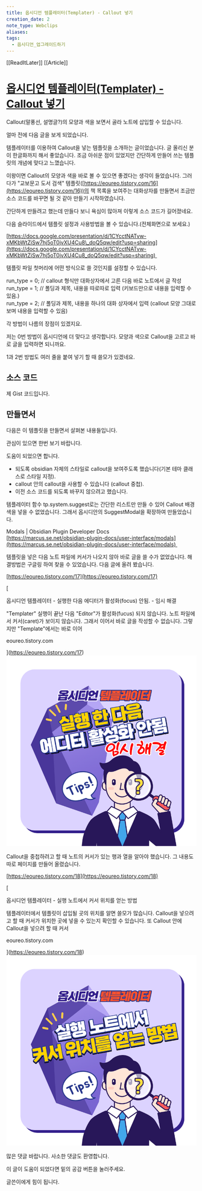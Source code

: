 ```yaml
---
title: 옵시디언 템플레이터(Templater) - Callout 넣기
creation_date: 2
note_type: Webclips
aliases: 
tags:
  - 옵시디언_업그레이드하기
---
```


[[ReadItLater]] [[Article]]

# [옵시디언 템플레이터(Templater) - Callout 넣기](https://eoureo.tistory.com/19)

Callout(말풍선, 설명글?)의 모양과 색을 보면서 골라 노트에 삽입할 수 있습니다.

얼마 전에 다음 글을 보게 되었습니다.

  
템플레이터를 이용하여 Callout을 넣는 템플릿을 소개하는 글이었습니다. 글 올리신 분이 한글화까지 해서 좋았습니다. 조금 아쉬운 점이 있었지만 간단하게 만들어 쓰는 템플릿의 개념에 맞다고 느꼈습니다. 

이왕이면 Callout의 모양과 색을 바로 볼 수 있으면 좋겠다는 생각이 들었습니다. 그러다가 "교보문고 도서 검색" 템플릿([https://eoureo.tistory.com/16](https://eoureo.tistory.com/16))의 책 목록을 보여주는 대화상자를 만들면서 조금만 소스 코드를 바꾸면 될 것 같아 만들기 시작하였습니다.

간단하게 만들려고 했는데 만들다 보니 욕심이 많아져 이렇게 소스 코드가 길어졌네요.

다음 슬라이드에서 템플릿 설정과 사용방법을 볼 수 있습니다.(전체화면으로 보세요.)

[https://docs.google.com/presentation/d/1CYcctNATvw-xMKbWtZiSw7hj5oT0jvXU4Cu8\_doQ5qw/edit?usp=sharing](https://docs.google.com/presentation/d/1CYcctNATvw-xMKbWtZiSw7hj5oT0jvXU4Cu8_doQ5qw/edit?usp=sharing) 

템플릿 파일 첫머리에 어떤 방식으로 쓸 것인지를 설정할 수 있습니다.

  
run\_type = 0; // callout 형식만 대화상자에서 고른 다음 바로 노트에서 글 작성  
run\_type = 1; // 폴딩과 제목, 내용을 따로따로 입력 (키보드만으로 내용을 입력할 수 있음.)  
run\_type = 2; // 폴딩과 제목, 내용을 하나의 대화 상자에서 입력 (callout 모양 그대로 보며 내용을 입력할 수 있음)

각 방법이 나름의 장점이 있겠지요.

저는 0번 방법이 옵시디언에 더 맞다고 생각합니다. 모양과 색으로 Callout을 고르고 바로 글을 입력하면 되니까요.

1과 2번 방법도 여러 줄을 붙여 넣기 할 때 쓸모가 있겠네요.

## 소스 코드

제 Gist 코드입니다.

## 만들면서

다음은 이 템플릿을 만들면서 살펴본 내용들입니다.

관심이 있으면 한번 보기 바랍니다.

도움이 되었으면 합니다.

-   되도록 obsidian 자체의 스타일로 callout을 보여주도록 했습니다(기본 테마 클래스로 스타일 지정).
-   callout 안의 callout을 사용할 수 있습니다 (callout 중첩).
-   이전 소스 코드를 되도록 바꾸지 않으려고 했습니다.

템플레이터 함수 tp.system.suggest로는 간단한 리스트만 만들 수 있어 Callout 배경색을 넣을 수 없었습니다. 그래서 옵시디안의 SuggestModal을 확장하여 만들었습니다.

Modals | Obsidian Plugin Developer Docs    
[https://marcus.se.net/obsidian-plugin-docs/user-interface/modals](https://marcus.se.net/obsidian-plugin-docs/user-interface/modals) 

템플릿을 넣은 다음 노트 파일에 커서가 나오지 않아 바로 글을 쓸 수가 없었습니다. 해결방법은 구글링 하여 찾을 수 있었습니다. 다음 글에 올려 봤습니다.

[https://eoureo.tistory.com/17](https://eoureo.tistory.com/17)

[

옵시디언 템플레이터 - 실행한 다음 에디터가 활성화(focus) 안됨. - 임시 해결

"Templater" 실행이 끝난 다음 "Editor"가 활성화(fucus) 되지 않습니다. 노트 파일에서 커서(caret)가 보이지 않습니다. 그래서 이어서 바로 글을 작성할 수 없습니다. 그렇지만 "Template"에서는 바로 이어

eoureo.tistory.com



](https://eoureo.tistory.com/17)![](Room_0_metadata/Shelf_0_Resource/img-3.png)

Callout을 중첩하려고 할 때 노트의 커서가 있는 행과 열을 알아야 했습니다. 그 내용도 따로 페이지를 만들어 올렸습니다.

[https://eoureo.tistory.com/18](https://eoureo.tistory.com/18)

[

옵시디언 템플레이터 - 실행 노트에서 커서 위치를 얻는 방법

템플레이터에서 템플릿이 삽입될 곳의 위치를 알면 쓸모가 많습니다. Callout을 넣으려고 할 때 커서가 위치한 곳에 넣을 수 있는지 확인할 수 있습니다. 또 Callout 안에 Callout을 넣으려 할 때 커서

eoureo.tistory.com



](https://eoureo.tistory.com/18)![](Room_0_metadata/Shelf_0_Resource/img-4.png)

많은 댓글 바랍니다. 사소한 댓글도 환영합니다.

이 글이 도움이 되었다면 밑의 공감 버튼을 눌러주세요.

글쓴이에게 힘이 됩니다.